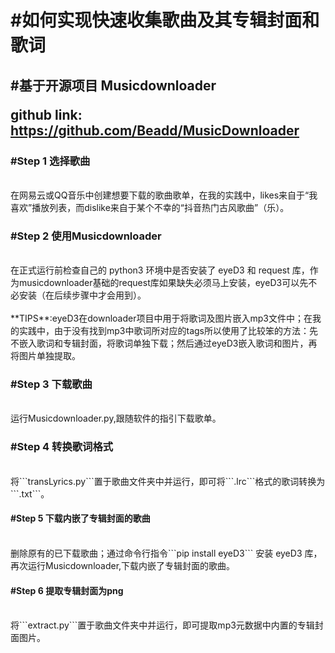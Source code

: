<h1>#如何实现快速收集歌曲及其专辑封面和歌词</h1>

<h2>#基于开源项目 Musicdownloader <br>
  
  github link: https://github.com/Beadd/MusicDownloader</h2>
 
<h3>#Step 1 选择歌曲</h3><br>
在网易云或QQ音乐中创建想要下载的歌曲歌单，在我的实践中，likes来自于“我喜欢”播放列表，而dislike来自于某个不幸的“抖音热门古风歌曲”（乐）。
<h3>#Step 2 使用Musicdownloader</h3><br>
在正式运行前检查自己的 python3 环境中是否安装了 eyeD3 和 request 库，作为musicdownloader基础的request库如果缺失必须马上安装，eyeD3可以先不必安装（在后续步骤中才会用到）。
<br>
<br>
**TIPS**:eyeD3在downloader项目中用于将歌词及图片嵌入mp3文件中；在我的实践中，由于没有找到mp3中歌词所对应的tags所以使用了比较笨的方法：先不嵌入歌词和专辑封面，将歌词单独下载；然后通过eyeD3嵌入歌词和图片，再将图片单独提取。
<br>
<h3>#Step 3 下载歌曲</h3><br>
运行Musicdownloader.py,跟随软件的指引下载歌单。
<h3>#Step 4 转换歌词格式</h3><br>
将```transLyrics.py```置于歌曲文件夹中并运行，即可将```.lrc```格式的歌词转换为```.txt```。
<h4>#Step 5 下载内嵌了专辑封面的歌曲</h3><br>
删除原有的已下载歌曲；通过命令行指令```pip install eyeD3``` 安装 eyeD3 库，再次运行Musicdownloader,下载内嵌了专辑封面的歌曲。
<h4>#Step 6 提取专辑封面为png</h3><br>
将```extract.py```置于歌曲文件夹中并运行，即可提取mp3元数据中内置的专辑封面图片。

